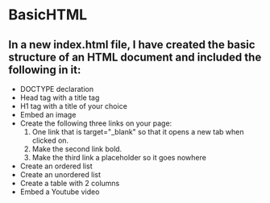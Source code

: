 # BasicHTML

## In a new index.html file, I have created the basic structure of an HTML document and included the following in it:
   * DOCTYPE declaration
   * Head tag with a title tag
   * H1 tag with a title of your choice
   * Embed an image
   * Create the following three links on your page:
     1. One link that is target="_blank" so that it opens a new tab when clicked on.
     2. Make the second link bold.
     3. Make the third link a placeholder so it goes nowhere
   * Create an ordered list 
   * Create an unordered list 
   * Create a table with 2 columns 
   * Embed a Youtube video 
